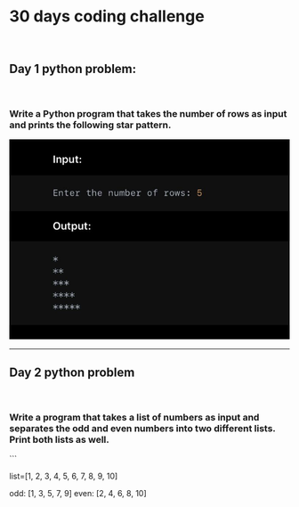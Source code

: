 <h1>30 days coding challenge</h1>
<br/>
<h2>Day 1 python problem:</h2> 
<br/>
<h3>Write a Python program that takes the number of rows as input and prints the following star pattern.</h3>
<img src="assets/day1.jpeg">
<hr/>
<h2>Day 2 python problem</h2>
<br/>
<h3>Write a program that takes a list of numbers as input and separates the odd and even numbers into two different lists. Print both lists as well.</h3>
```

list=[1, 2, 3, 4, 5, 6, 7, 8, 9, 10]

odd: [1, 3, 5, 7, 9]
even: [2, 4, 6, 8, 10]
```
